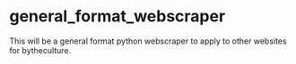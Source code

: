 # general_format_webscraper
This will be a general format python webscraper to apply to other websites for bytheculture.
